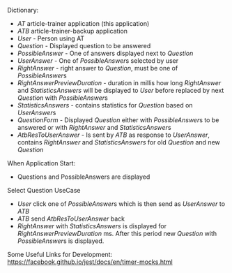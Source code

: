 Dictionary:
* *AT* article-trainer application (this application)
* *ATB* article-trainer-backup application
* *User* - Person using AT
* *Question* - Displayed question to be answered
* *PossibleAnswer* - One of answers displayed next to *Question*
* *UserAnswer* - One of *PossibleAnswer*s selected by user
* *RightAnswer* - right answer to *Question*, must be one of *PossibleAnswer*s
* *RightAnswerPreviewDuration* - duration in millis how long *RightAnswer* and *StatisticsAnswers* will be displayed to *User* before replaced by next *Question* with *PossibleAnswer*s
* *StatisticsAnswers* - contains statistics for *Question* based on *UserAnswer*s
* *QuestionForm* - Displayed *Question* either with *PossibleAnswer*s to be answered or with *RightAnswer* and *StatisticsAnswer*s
* *AtbResToUserAnswer* - Is sent by *ATB* as response to *UserAnswer*, contains *RightAnswer* and *StatisticsAnswers* for old *Question* and new *Question*




When Application Start:

* Questions and PossibleAnswers are displayed

Select Question UseCase
* *User* click one of *PossibleAnswer*s which is then send as *UserAnswer* to *ATB*
* *ATB* send *AtbResToUserAnswer* back
* *RightAnswer* with *StatisticsAnswers* is displayed for *RightAnswerPreviewDuration* ms. After this period new *Question* with *PossibleAnswer*s is displayed.


Some Useful Links for Development:
https://facebook.github.io/jest/docs/en/timer-mocks.html
